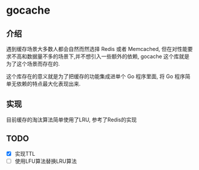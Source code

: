 # gocache


## 介绍

遇到缓存场景大多数人都会自然而然选择 Redis 或者 Memcached, 但在对性能要求不高和数据量不多的场景下,并不想引入一些额外的依赖, gocache 这个库就是为了这个场景而存在的.

这个库存在的意义就是为了把缓存的功能集成进单个 Go 程序里面, 将 Go 程序简单无依赖的特点最大化表现出来.

## 实现

目前缓存的淘汰算法简单使用了LRU, 参考了Redis的实现

## TODO

- [x] 实现TTL
- [ ] 使用LFU算法替换LRU算法